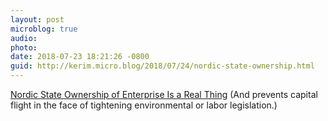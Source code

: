 ```yaml
---
layout: post
microblog: true
audio: 
photo: 
date: 2018-07-23 18:21:26 -0800
guid: http://kerim.micro.blog/2018/07/24/nordic-state-ownership.html
---
```

[Nordic State Ownership of Enterprise Is a Real Thing](http://peoplespolicyproject.org/2018/07/22/nordic-state-ownership-of-enterprise-is-a-real-thing/) (And prevents capital flight in the face of tightening environmental or labor legislation.)
